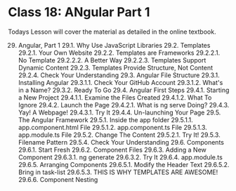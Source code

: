 # Class 18: ANgular Part 1

Todays Lesson will cover the material as detailed in the online textbook.

29. Angular, Part 1
29.1. Why Use JavaScript Libraries
29.2. Templates
29.2.1. Your Own Website
29.2.2. Templates are Frameworks
29.2.2.1. No Template
29.2.2.2. A Better Way
29.2.2.3. Templates Support Dynamic Content
29.2.3. Templates Provide Structure, Not Content
29.2.4. Check Your Understanding
29.3. Angular File Structure
29.3.1. Installing Angular
29.3.1.1. Check Your GitHub Account
29.3.1.2. What's in a Name?
29.3.2. Ready To Go
29.4. Angular First Steps
29.4.1. Starting a New Project
29.4.1.1. Examine the Files Created
29.4.1.2. What To Ignore
29.4.2. Launch the Page
29.4.2.1. What is ng serve Doing?
29.4.3. Yay! A Webpage!
29.4.3.1. Try It
29.4.4. Un-launching Your Page
29.5. The Angular Framework
29.5.1. Inside the app folder
29.5.1.1. app.component.html File
29.5.1.2. app.component.ts File
29.5.1.3. app.module.ts File
29.5.2. Change The Content
29.5.2.1. Try It!
29.5.3. Filename Pattern
29.5.4. Check Your Understanding
29.6. Components
29.6.1. Start Fresh
29.6.2. Component Files
29.6.3. Adding a New Component
29.6.3.1. ng generate
29.6.3.2. Try It
29.6.4. app.module.ts
29.6.5. Arranging Components
29.6.5.1. Modify the Header Text
29.6.5.2. Bring in task-list
29.6.5.3. THIS IS WHY TEMPLATES ARE AWESOME!
29.6.6. Component Nesting